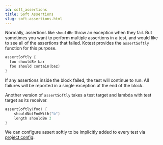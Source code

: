 ```yaml
---
id: soft_assertions
title: Soft Assertions
slug: soft-assertions.html
---
```



Normally, assertions like `shouldBe` throw an exception when they fail.
But sometimes you want to perform multiple assertions in a test, and
would like to see all of the assertions that failed. Kotest provides
the `assertSoftly` function for this purpose.

```kotlin
assertSoftly {
  foo shouldBe bar
  foo should contain(baz)
}
```

If any assertions inside the block failed, the test will continue to
run. All failures will be reported in a single exception at the end of
the block.

Another version of `assertSoftly` takes a test target and lambda with test target as its receiver.

```kotlin
assertSoftly(foo) {
    shouldNotEndWith("b")
    length shouldBe 3
}
```


We can configure assert softly to be implicitly added to every test via [project config](../framework/project_config.md).
